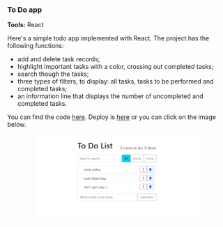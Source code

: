 ### To Do app

<p><strong>Tools:</strong> React</p>
<p>Here's a simple todo app implemented with React. The project has the following functions:</p>
<ul>
<li>add and delete task records;</li>
<li>highlight important tasks with a color, crossing out completed tasks;</li>
<li>search though the tasks;</li>
<li>three types of filters, to display: all tasks, tasks to be performed and completed tasks;</li>
<li>an information line that displays the number of uncompleted and completed tasks.</li>
</ul>

<p>You can find the code <a href="https://github.com/confesssa/todo-list">here</a>. Deploy is <a href="https://confesssa.github.io/todo-list/?target=_blank">here</a> or you can click on the image below.</p>
<p align="center">
<a href="https://confesssa.github.io/todo-list/?target=_blank">
<img width="75%" src ="./Screenshot.png"></a>
</p>
